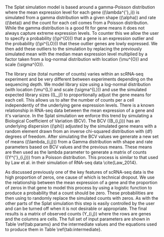 The Splat simulation model is based around a gamma-Poisson distribution where the mean expression level for each gene (\(\lambda^{'}_i\)) is simulated from a gamma distribution with a given shape (\(\alpha\)) and rate (\(\beta\)) and the count for each cell comes from a Poisson distribution. While the gamma distribution is a good fit for gene means it does not always capture extreme expression levels. To counter this we allow the user to specify a probability (\(\pi^{O}\)) that a gene is an expression outlier and the probability (\(\pi^{LO}\)) that these outlier genes are lowly expressed. We then add these outliers to the simulation by replacing the previously simulated mean with the median mean expression level multiplied by a factor taken from a log-normal distribution with location \(\mu^{O}\) and scale \(\sigma^{O}\).

The library size (total number of counts) varies within an scRNA-seq experiment and be very different between experiments depending on the sequencing depth. We model library size using a log-normal distribution (with location \(\mu^{L}\) and scale \(\sigma^{L}\)) and use the simulated expected library sizes (\(L_j\)) to proportionally adjust the gene means for each cell. This allows us to alter the number of counts per a cell independently of the underlying gene expression levels. There is a known relationship in RNA-seq data between the mean expression of a gene and it's variance. In the Splat simulation we enforce this trend by simulating a Biological Coefficient of Variation (BCV). The BCV (\(B_{i,j}\)) has an underlying dispersion (\(\phi\)) adjusted by the simulated gene means with a random element drawn from an inverse chi-squared distribution with \(df\) degrees of freedom. After simulating the BCV values we generate a new set of means (\(\lambda_{i,j}\)) from a Gamma distribution with shape and rate parameters based on BCV values and the previous means. These means are then used as the lambda parameter to generate a matrix of counts (\(Y^{'}_{i,j}\)) from a Poisson distribution. This process is similar to that used by Law et al. in their simulation of RNA-seq data \cite{Law_2014}.

As discussed previously one of the key features of scRNA-seq data is the high proportion of zeros, one cause of which is technical dropout. We use the relationship between the mean expression of a gene and the proportion of zeros in that gene to model this process by using a logistic function to produce a probability that a count should be zero. These probabilities are then using to randomly replace the simulated counts with zeros. As with the other parts of the Splat simulation this step is easily controlled by the user and can be turned off when it is not desirable or appropriate. The final results is a matrix of observed counts \(Y_{i,j}\) where the rows are genes and the columns are cells. The full set of input parameters are shown in Table \ref{tab:params} and the intermediate values and the equations used to produce them in Table \ref{tab:intermediate}.